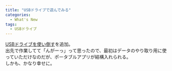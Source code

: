 ```yaml
---
title: "USBドライブで遊んでみる"
categories:
  - What's New
tags:
  - USBドライブ
---
```

[USBドライブを使い倒す](/inventory/usb-drive/)を追加。  
出先で作業してて「んがーっ」って思ったので、最初はデータのやり取り用に使っていただけなのだが、ポータブルアプリが結構入れられる。  
しかも、かなり幸せに。